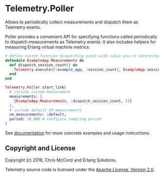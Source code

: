 # Telemetry.Poller

Allows to periodically collect measurements and dispatch them as Telemetry events.

Poller provides a convenient API for specifying functions called periodically to dispatch
measurements as Telemetry events. It also includes helpers for measuring Erlang virtual machine
metrics:

```elixir
# define custom function dispatching event with value you're interested in
defmodule ExampleApp.Measurements do
  def dispatch_session_count() do
    Telemetry.execute([:example_app, :session_count], ExampleApp.session_count())
  end
end

Telemetry.Poller.start_link(
  # include custom measurement
  measurements: [
    {ExampleApp.Measurements, :dispatch_session_count, []}
  ],
  # include default VM measurements
  vm_measurements: :default,
  period: 10_000 # configure sampling period
)
```

See [documentation](https://hexdocs.pm/telemetry_poller) for more concrete examples and usage
instructions.

## Copyright and License

Copyright (c) 2018, Chris McCord and Erlang Solutions.

Telemetry source code is licensed under the [Apache License, Version 2.0](LICENSE).
